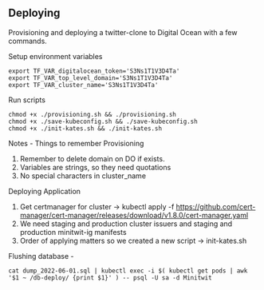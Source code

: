 Deploying
---

Provisioning and deploying a twitter-clone to Digital Ocean with a few commands.


Setup environment variables
```
export TF_VAR_digitalocean_token='S3Ns1T1V3D4Ta'
export TF_VAR_top_level_domain='S3Ns1T1V3D4Ta'
export TF_VAR_cluster_name='S3Ns1T1V3D4Ta'
```

Run scripts
```
chmod +x ./provisioning.sh && ./provisioning.sh 
chmod +x ./save-kubeconfig.sh && ./save-kubeconfig.sh 
chmod +x ./init-kates.sh && ./init-kates.sh
```

Notes - Things to remember
Provisioning
1. Remember to delete domain on DO if exists. 
2. Variables are strings, so they need quotations 
3. No special characters in cluster_name

Deploying Application
1. Get certmanager for cluster ->
  kubectl apply -f https://github.com/cert-manager/cert-manager/releases/download/v1.8.0/cert-manager.yaml
2. We need staging and production cluster issuers and staging and production minitwit-ig manifests
3. Order of applying matters so we created a new script -> init-kates.sh

Flushing database - 
```
cat dump_2022-06-01.sql | kubectl exec -i $( kubectl get pods | awk '$1 ~ /db-deploy/ {print $1}' ) -- psql -U sa -d Minitwit
```

